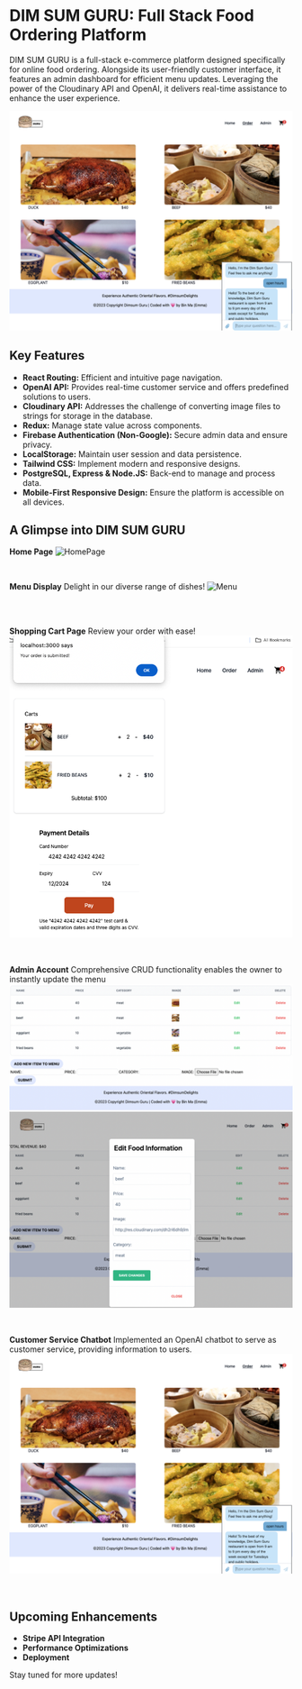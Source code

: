 # DIM SUM GURU: Full Stack Food Ordering Platform

DIM SUM GURU is a full-stack e-commerce platform designed specifically for online food ordering. Alongside its user-friendly customer interface, it features an admin dashboard for efficient menu updates. Leveraging the power of the Cloudinary API and OpenAI, it delivers real-time assistance to enhance the user experience.

[![A Glimpse into DIM SUM GURU](./assets/chatbot.png)](https://www.youtube.com/watch?v=8a9TqcAg3Ps&t=4s)

## Key Features

- **React Routing:** Efficient and intuitive page navigation.
- **OpenAI API:** Provides real-time customer service and offers predefined solutions to users.
- **Cloudinary API:** Addresses the challenge of converting image files to strings for storage in the database.
- **Redux:** Manage state value across components.
- **Firebase Authentication (Non-Google):** Secure admin data and ensure privacy.
- **LocalStorage:** Maintain user session and data persistence.
- **Tailwind CSS:** Implement modern and responsive designs.
- **PostgreSQL, Express & Node.JS:** Back-end to manage and process data.
- **Mobile-First Responsive Design:** Ensure the platform is accessible on all devices.

## A Glimpse into DIM SUM GURU

**Home Page**
![HomePage](./assets/home.png)

</br>

**Menu Display**
Delight in our diverse range of dishes!
![Menu](./assets/menu.png)

</br>
</br>

**Shopping Cart Page**
Review your order with ease!
![cart](./assets/cart.png)

</br>

**Admin Account**
Comprehensive CRUD functionality enables the owner to instantly update the menu
![create](./assets/create.png)
</br>
![edit](./assets/edit.png)

</br>

**Customer Service Chatbot**
Implemented an OpenAI chatbot to serve as customer service, providing information to users.
![chatbot](./assets/chatbot.png)

</br>

## Upcoming Enhancements

- **Stripe API Integration** 
- **Performance Optimizations** 
- **Deployment** 


Stay tuned for more updates!




